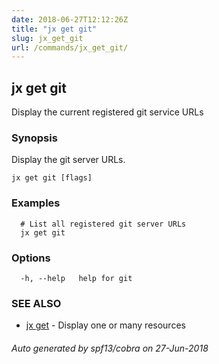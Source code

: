 ```yaml
---
date: 2018-06-27T12:12:26Z
title: "jx get git"
slug: jx_get_git
url: /commands/jx_get_git/
---
```

## jx get git

Display the current registered git service URLs

### Synopsis

Display the git server URLs.

```
jx get git [flags]
```

### Examples

```
  # List all registered git server URLs
  jx get git
```

### Options

```
  -h, --help   help for git
```

### SEE ALSO

* [jx get](/commands/jx_get/)	 - Display one or many resources

###### Auto generated by spf13/cobra on 27-Jun-2018
